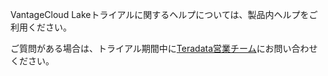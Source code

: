 VantageCloud Lakeトライアルに関するヘルプについては、製品内ヘルプをご利用ください。

ご質問がある場合は、トライアル期間中に[Teradata営業チーム](mailto:VantageCloud.Trials@Teradata.com)にお問い合わせください。

